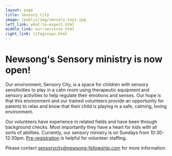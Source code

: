 ```yaml
---
layout: page
title: Sensory City
image: /public/img/sensory-toys.jpg
left_link: what-to-expect.html
middle_link: our-services.html
right_link: lifegroups.html
---
```


<h1 class="title is-size-5-mobile is-uppercase">
  Newsong's Sensory ministry is now open!
</h1>

Our environment, Sensory City, is a space for children with sensory sensitivities to play in a calm room using therapeutic equipment and sensory activities to help regulate their emotions and senses. Our hope is that this environment and our trained volunteers provide an opportunity for parents to relax and know that their child is playing in a safe, calming, loving environment.

Our volunteers have experience in related fields and have been through background checks. Most importantly they have a heart for kids with all sorts of abilities. Currently, our sensory ministry is on Sundays from 10:30-12:30pm. <a href="https://goo.gl/forms/hOhY6hQX5XNROC4M2">Pre-registration</a> is helpful for volunteer staffing.

Please contact <a href="mailto:sensorycity@newsong-fellowship.com?subject=Sensory%20City">sensorycity@newsong-fellowship.com</a> for more information.
